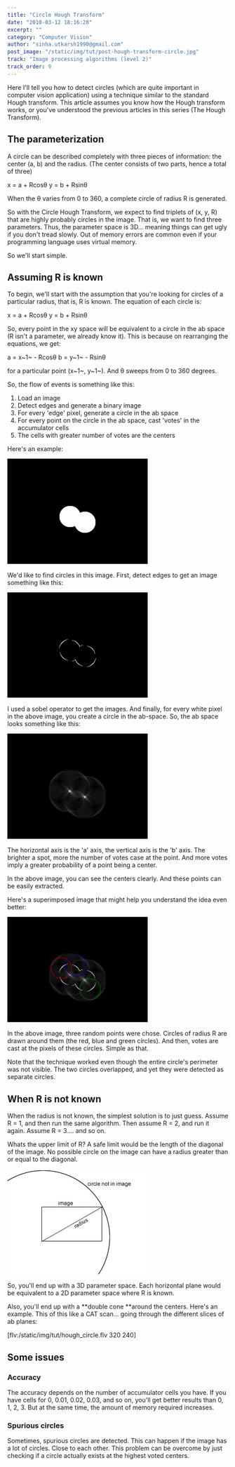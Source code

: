 ```yaml
---
title: "Circle Hough Transform"
date: "2010-03-12 18:16:28"
excerpt: ""
category: "Computer Vision"
author: "sinha.utkarsh1990@gmail.com"
post_image: "/static/img/tut/post-hough-transform-circle.jpg"
track: "Image processing algorithms (level 2)"
track_order: 9
---
```

Here I'll tell you how to detect circles (which are quite important in computer vision application) using a technique similar to the standard Hough transform. This article assumes you know how the Hough transform works, or you've understood the previous articles in this series (The Hough Transform). 

## The parameterization

A circle can be described completely with three pieces of information: the center (a, b) and the radius. (The center consists of two parts, hence a total of three)

x = a + Rcosθ
y = b + Rsinθ

When the θ varies from 0 to 360, a complete circle of radius R is generated.

So with the Circle Hough Transform, we expect to find triplets of (x, y, R) that are highly probably circles in the image. That is, we want to find three parameters. Thus, the parameter space is 3D... meaning things can get ugly if you don't tread slowly. Out of memory errors are common even if your programming language uses virtual memory.

So we'll start simple.

## Assuming R is known

To begin, we'll start with the assumption that you're looking for circles of a particular radius, that is, R is known. The equation of each circle is:

x = a + Rcosθ
y = b + Rsinθ

So, every point in the xy space will be equivalent to a circle in the ab space (R isn't a parameter, we already know it). This is because on rearranging the equations, we get:

a = x~1~ - Rcosθ
b = y~1~ - Rsinθ

for a particular point (x~1~, y~1~). And θ sweeps from 0 to 360 degrees.

So, the flow of events is something like this: 

  1. Load an image
  2. Detect edges and generate a binary image
  3. For every 'edge' pixel, generate a circle in the ab space
  4. For every point on the circle in the ab space, cast 'votes' in the accumulator cells
  5. The cells with greater number of votes are the centers

Here's an example:

![](/static/img/tut/circles.gif)

We'd like to find circles in this image. First, detect edges to get an image something like this:

![](/static/img/tut/circle_edges.jpg)

I used a sobel operator to get the images. And finally, for every white pixel in the above image, you create a circle in the ab-space. So, the ab space looks something like this:

![](/static/img/tut/hough_circle.jpg)

The horizontal axis is the 'a' axis, the vertical axis is the 'b' axis. The brighter a spot, more the number of votes case at the point. And more votes imply a greater probability of a point being a center.

In the above image, you can see the centers clearly. And these points can be easily extracted. 

Here's a superimposed image that might help you understand the idea even better:

![](/static/img/tut/circlehough_explanation.jpg)

In the above image, three random points were chose. Circles of radius R are drawn around them (the red, blue and green circles). And then, votes are cast at the pixels of these circles. Simple as that.

Note that the technique worked even though the entire circle's perimeter was not visible. The two circles overlapped, and yet they were detected as separate circles. 

## When R is not known

When the radius is not known, the simplest solution is to just guess. Assume R = 1, and then run the same algorithm. Then assume R = 2, and run it again. Assume R = 3.... and so on.

Whats the upper limit of R? A safe limit would be the length of the diagonal of the image. No possible circle on the image can have a radius greater than or equal to the diagonal. 

![](/static/img/tut/cht_offlimit_circle.jpg)

So, you'll end up with a 3D parameter space. Each horizontal plane would be equivalent to a 2D parameter space where R is known. 

Also, you'll end up with a **double cone **around the centers. Here's an example. This of this like a CAT scan... going through the different slices of ab planes:

[flv:/static/img/tut/hough_circle.flv 320 240] 

## Some issues

### Accuracy

The accuracy depends on the number of accumulator cells you have. If you have cells for 0, 0.01, 0.02, 0.03, and so on, you'll get better results than 0, 1, 2, 3. But at the same time, the amount of memory required increases. 

### Spurious circles

Sometimes, spurious circles are detected. This can happen if the image has a lot of circles. Close to each other. This problem can be overcome by just checking if a circle actually exists at the highest voted centers.
